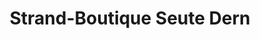 ---
title: "Strand-Boutique Seute Dern"
url: /wurster-nordseekueste/strand-boutique-seute-dern/
shop: Modehaus
---